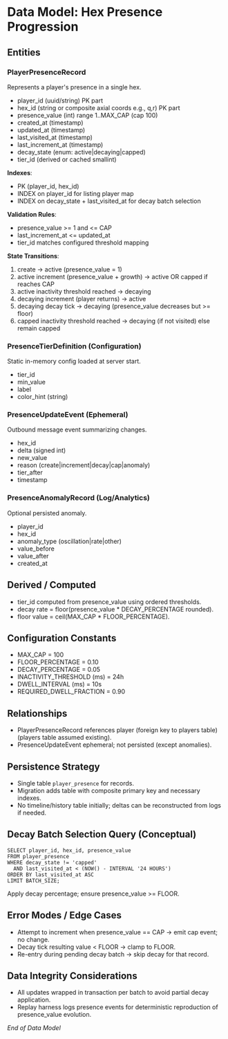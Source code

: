 # Data Model: Hex Presence Progression

## Entities

### PlayerPresenceRecord
Represents a player's presence in a single hex.
- player_id (uuid/string) PK part
- hex_id (string or composite axial coords e.g., q,r) PK part
- presence_value (int) range 1..MAX_CAP (cap 100)
- created_at (timestamp)
- updated_at (timestamp)
- last_visited_at (timestamp)
- last_increment_at (timestamp)
- decay_state (enum: active|decaying|capped)
- tier_id (derived or cached smallint)

**Indexes**:
- PK (player_id, hex_id)
- INDEX on player_id for listing player map
- INDEX on decay_state + last_visited_at for decay batch selection

**Validation Rules**:
- presence_value >= 1 and <= CAP
- last_increment_at <= updated_at
- tier_id matches configured threshold mapping

**State Transitions**:
1. create → active (presence_value = 1)
2. active increment (presence_value + growth) → active OR capped if reaches CAP
3. active inactivity threshold reached → decaying
4. decaying increment (player returns) → active
5. decaying decay tick → decaying (presence_value decreases but >= floor)
6. capped inactivity threshold reached → decaying (if not visited) else remain capped

### PresenceTierDefinition (Configuration)
Static in-memory config loaded at server start.
- tier_id
- min_value
- label
- color_hint (string)

### PresenceUpdateEvent (Ephemeral)
Outbound message event summarizing changes.
- hex_id
- delta (signed int)
- new_value
- reason (create|increment|decay|cap|anomaly)
- tier_after
- timestamp

### PresenceAnomalyRecord (Log/Analytics)
Optional persisted anomaly.
- player_id
- hex_id
- anomaly_type (oscillation|rate|other)
- value_before
- value_after
- created_at

## Derived / Computed
- tier_id computed from presence_value using ordered thresholds.
- decay rate = floor(presence_value * DECAY_PERCENTAGE rounded).
- floor value = ceil(MAX_CAP * FLOOR_PERCENTAGE).

## Configuration Constants
- MAX_CAP = 100
- FLOOR_PERCENTAGE = 0.10
- DECAY_PERCENTAGE = 0.05
- INACTIVITY_THRESHOLD (ms) = 24h
- DWELL_INTERVAL (ms) = 10s
- REQUIRED_DWELL_FRACTION = 0.90

## Relationships
- PlayerPresenceRecord references player (foreign key to players table) (players table assumed existing).
- PresenceUpdateEvent ephemeral; not persisted (except anomalies).

## Persistence Strategy
- Single table `player_presence` for records.
- Migration adds table with composite primary key and necessary indexes.
- No timeline/history table initially; deltas can be reconstructed from logs if needed.

## Decay Batch Selection Query (Conceptual)
```
SELECT player_id, hex_id, presence_value
FROM player_presence
WHERE decay_state != 'capped'
  AND last_visited_at < (NOW() - INTERVAL '24 HOURS')
ORDER BY last_visited_at ASC
LIMIT BATCH_SIZE;
```
Apply decay percentage; ensure presence_value >= FLOOR.

## Error Modes / Edge Cases
- Attempt to increment when presence_value == CAP → emit cap event; no change.
- Decay tick resulting value < FLOOR → clamp to FLOOR.
- Re-entry during pending decay batch → skip decay for that record.

## Data Integrity Considerations
- All updates wrapped in transaction per batch to avoid partial decay application.
- Replay harness logs presence events for deterministic reproduction of presence_value evolution.

*End of Data Model*
